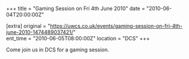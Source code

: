 +++
title = "Gaming Session on Fri 4th June 2010"
date = "2010-06-04T20:00:00Z"

[extra]
original = "https://uwcs.co.uk/events/gaming-session-on-fri-4th-june-2010-1474489037421/"    
ent_time = "2010-06-05T08:00:00Z"
location = "DCS"
+++

Come join us in DCS for a gaming session.

